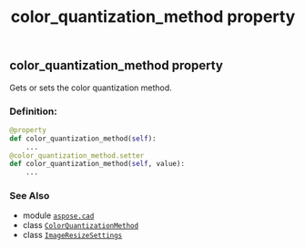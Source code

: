 ﻿---
title: color_quantization_method property
second_title: Aspose.CAD for Python via .NET API References
description: 
type: docs
weight: 40
url: /python-net/aspose.cad/imageresizesettings/color_quantization_method/
is_root: false
---

## color_quantization_method property


Gets or sets the color quantization method.
### Definition:
```python
@property
def color_quantization_method(self):
    ...
@color_quantization_method.setter
def color_quantization_method(self, value):
    ...
```

### See Also
* module [`aspose.cad`](../../)
* class [`ColorQuantizationMethod`](/cad/python-net/aspose.cad/colorquantizationmethod)
* class [`ImageResizeSettings`](/cad/python-net/aspose.cad/imageresizesettings)
